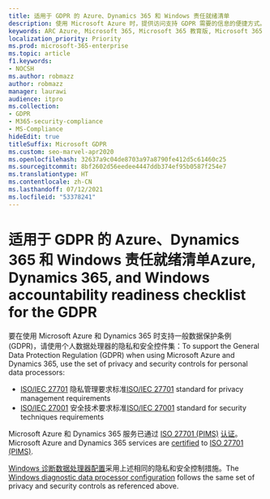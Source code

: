 ```yaml
---
title: 适用于 GDPR 的 Azure、Dynamics 365 和 Windows 责任就绪清单
description: 使用 Microsoft Azure 时，提供访问支持 GDPR 需要的信息的便捷方式。
keywords: ARC Azure, Microsoft 365, Microsoft 365 教育版, Microsoft 365 文档, GDPR
localization_priority: Priority
ms.prod: microsoft-365-enterprise
ms.topic: article
f1.keywords:
- NOCSH
ms.author: robmazz
author: robmazz
manager: laurawi
audience: itpro
ms.collection:
- GDPR
- M365-security-compliance
- MS-Compliance
hideEdit: true
titleSuffix: Microsoft GDPR
ms.custom: seo-marvel-apr2020
ms.openlocfilehash: 32637a9c04de8703a97a8790fe412d5c61460c25
ms.sourcegitcommit: 8bf2602d56eedee4447ddb374ef95b0587f254e7
ms.translationtype: HT
ms.contentlocale: zh-CN
ms.lasthandoff: 07/12/2021
ms.locfileid: "53378241"
---
```

# <a name="azure-dynamics-365-and-windows-accountability-readiness-checklist-for-the-gdpr"></a><span data-ttu-id="a3dd3-104">适用于 GDPR 的 Azure、Dynamics 365 和 Windows 责任就绪清单</span><span class="sxs-lookup"><span data-stu-id="a3dd3-104">Azure, Dynamics 365, and Windows accountability readiness checklist for the GDPR</span></span>

<span data-ttu-id="a3dd3-105">要在使用 Microsoft Azure 和 Dynamics 365 时支持一般数据保护条例 (GDPR)，请使用个人数据处理器的隐私和安全控件集：</span><span class="sxs-lookup"><span data-stu-id="a3dd3-105">To support the General Data Protection Regulation (GDPR) when using Microsoft Azure and Dynamics 365, use the set of privacy and security controls for personal data processors:</span></span>

- <span data-ttu-id="a3dd3-106">[ISO/IEC 27701](https://www.iso.org/standard/71670.html) 隐私管理要求标准</span><span class="sxs-lookup"><span data-stu-id="a3dd3-106">[ISO/IEC 27701](https://www.iso.org/standard/71670.html) standard for privacy management requirements</span></span>
- <span data-ttu-id="a3dd3-107">[ISO/IEC 27001](https://www.iso.org/standard/54534.html) 安全技术要求标准</span><span class="sxs-lookup"><span data-stu-id="a3dd3-107">[ISO/IEC 27001](https://www.iso.org/standard/54534.html) standard for security techniques requirements</span></span>

<span data-ttu-id="a3dd3-108">Microsoft Azure 和 Dynamics 365 服务已通过 [ISO 27701 (PIMS)](offering-iso-27701.md) [认证](https://servicetrust.microsoft.com/ViewPage/MSComplianceGuideV3?command=Download&downloadType=Document&downloadId=00af6c3e-7f3e-4e0d-8b0e-79f45ef2cef1&tab=7027ead0-3d6b-11e9-b9e1-290b1eb4cdeb&docTab=7027ead0-3d6b-11e9-b9e1-290b1eb4cdeb_ISO_Reports)。</span><span class="sxs-lookup"><span data-stu-id="a3dd3-108">Microsoft Azure and Dynamics 365 services are [certified](https://servicetrust.microsoft.com/ViewPage/MSComplianceGuideV3?command=Download&downloadType=Document&downloadId=00af6c3e-7f3e-4e0d-8b0e-79f45ef2cef1&tab=7027ead0-3d6b-11e9-b9e1-290b1eb4cdeb&docTab=7027ead0-3d6b-11e9-b9e1-290b1eb4cdeb_ISO_Reports) to [ISO 27701 (PIMS)](offering-iso-27701.md).</span></span>

<span data-ttu-id="a3dd3-109">[Windows 诊断数据处理器配置](/windows/privacy/configure-windows-diagnostic-data-in-your-organization)采用上述相同的隐私和安全控制措施。</span><span class="sxs-lookup"><span data-stu-id="a3dd3-109">The [Windows diagnostic data processor configuration](/windows/privacy/configure-windows-diagnostic-data-in-your-organization) follows the same set of privacy and security controls as referenced above.</span></span>